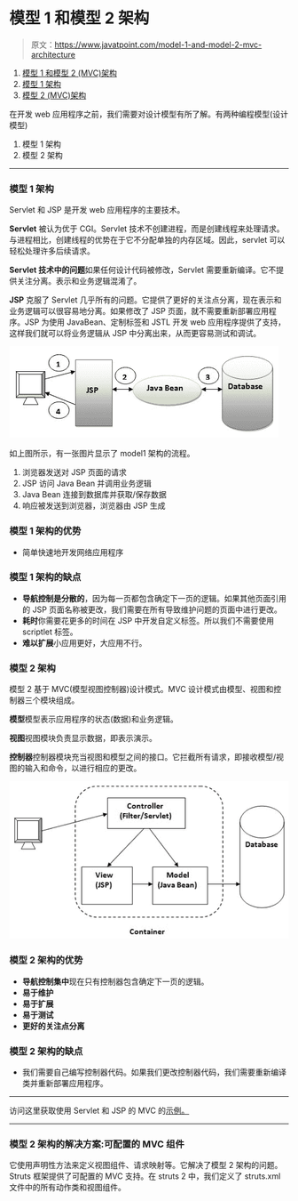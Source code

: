 # 模型 1 和模型 2 架构

> 原文：<https://www.javatpoint.com/model-1-and-model-2-mvc-architecture>

1.  [模型 1 和模型 2 (MVC)架构](#)
2.  [模型 1 架构](#m1)
3.  [模型 2 (MVC)架构](#m2)

在开发 web 应用程序之前，我们需要对设计模型有所了解。有两种编程模型(设计模型)

1.  模型 1 架构
2.  模型 2 架构

* * *

### 模型 1 架构

Servlet 和 JSP 是开发 web 应用程序的主要技术。

**Servlet** 被认为优于 CGI。Servlet 技术不创建进程，而是创建线程来处理请求。与进程相比，创建线程的优势在于它不分配单独的内存区域。因此，servlet 可以轻松处理许多后续请求。

**Servlet 技术中的问题**如果任何设计代码被修改，Servlet 需要重新编译。它不提供关注分离。表示和业务逻辑混淆了。

**JSP** 克服了 Servlet 几乎所有的问题。它提供了更好的关注点分离，现在表示和业务逻辑可以很容易地分离。如果修改了 JSP 页面，就不需要重新部署应用程序。JSP 为使用 JavaBean、定制标签和 JSTL 开发 web 应用程序提供了支持，这样我们就可以将业务逻辑从 JSP 中分离出来，从而更容易测试和调试。

![model 1 architecture](img/1aa745d206d2e6b29e0bfb4ecb456cc9.png)

如上图所示，有一张图片显示了 model1 架构的流程。

1.  浏览器发送对 JSP 页面的请求
2.  JSP 访问 Java Bean 并调用业务逻辑
3.  Java Bean 连接到数据库并获取/保存数据
4.  响应被发送到浏览器，浏览器由 JSP 生成

### 模型 1 架构的优势

*   简单快速地开发网络应用程序

### 模型 1 架构的缺点

*   **导航控制是分散的**，因为每一页都包含确定下一页的逻辑。如果其他页面引用的 JSP 页面名称被更改，我们需要在所有导致维护问题的页面中进行更改。
*   **耗时**你需要花更多的时间在 JSP 中开发自定义标签。所以我们不需要使用 scriptlet 标签。
*   **难以扩展**小应用更好，大应用不行。

### 模型 2 架构

模型 2 基于 MVC(模型视图控制器)设计模式。MVC 设计模式由模型、视图和控制器三个模块组成。

**模型**模型表示应用程序的状态(数据)和业务逻辑。

**视图**视图模块负责显示数据，即表示演示。

**控制器**控制器模块充当视图和模型之间的接口。它拦截所有请求，即接收模型/视图的输入和命令，以进行相应的更改。

![mvc architecture](img/5845fe90cff396d4ecb4ab44fae3e961.png)

### 模型 2 架构的优势

*   **导航控制集中**现在只有控制器包含确定下一页的逻辑。
*   **易于维护**
*   **易于扩展**
*   **易于测试**
*   **更好的关注点分离**

### 模型 2 架构的缺点

*   我们需要自己编写控制器代码。如果我们更改控制器代码，我们需要重新编译类并重新部署应用程序。

* * *

访问这里获取使用 Servlet 和 JSP 的 MVC 的[示例。](MVC-in-jsp)

* * *

### 模型 2 架构的解决方案:可配置的 MVC 组件

它使用声明性方法来定义视图组件、请求映射等。它解决了模型 2 架构的问题。Struts 框架提供了可配置的 MVC 支持。在 struts 2 中，我们定义了 struts.xml 文件中的所有动作类和视图组件。